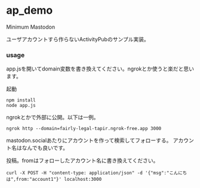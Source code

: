 # ap_demo
Minimum Mastodon

ユーザアカウントすら作らないActivityPubのサンプル実装。

### usage
app.jsを開いてdomain変数を書き換えてください。ngrokとか使うと楽だと思います。

起動
```
npm install
node app.js
```

ngrokとかで外部に公開。以下は一例。
```
ngrok http --domain=fairly-legal-tapir.ngrok-free.app 3000
```

mastodon.socialあたりにアカウントを作って検索してフォローする。
アカウント名はなんでも良いです。

投稿。fromはフォローしたアカウント名に書き換えてください。
```
curl -X POST -H "content-type: application/json" -d '{"msg":"こんにちは",from:"account1"}' localhost:3000
```
